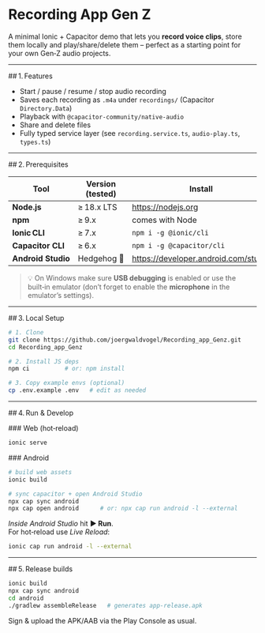 # Recording App Gen Z

A minimal Ionic + Capacitor demo that lets you **record voice clips**, store them locally and play/share/delete them – perfect as a starting point for your own Gen‑Z audio projects.

---

## 1. Features

* Start / pause / resume / stop audio recording  
* Saves each recording as `.m4a` under `recordings/` (Capacitor `Directory.Data`)  
* Playback with `@capacitor‑community/native‑audio`  
* Share and delete files  
* Fully typed service layer (see `recording.service.ts`, `audio‑play.ts`, `types.ts`)  

---

## 2. Prerequisites

| Tool | Version (tested) | Install |
|------|------------------|---------|
| **Node.js** | ≥ 18.x LTS | <https://nodejs.org> |
| **npm** | ≥ 9.x | comes with Node |
| **Ionic CLI** | ≥ 7.x | `npm i -g @ionic/cli` |
| **Capacitor CLI** | ≥ 6.x | `npm i -g @capacitor/cli` |
| **Android Studio** | Hedgehog 🐞 | <https://developer.android.com/studio> |

> 💡 On Windows make sure **USB debugging** is enabled or use the built‑in emulator (don’t forget to enable the **microphone** in the emulator’s settings).

---

## 3. Local Setup

```bash
# 1. Clone
git clone https://github.com/joergwaldvogel/Recording_app_Genz.git
cd Recording_app_Genz

# 2. Install JS deps
npm ci          # or: npm install

# 3. Copy example envs (optional)
cp .env.example .env   # edit as needed
```

---

## 4. Run & Develop

### Web (hot‑reload)

```bash
ionic serve
```

### Android

```bash
# build web assets
ionic build

# sync capacitor + open Android Studio
npx cap sync android
npx cap open android      # or: npx cap run android -l --external
```

*Inside Android Studio* hit **▶ Run**.  
For hot‑reload use *Live Reload*:

```bash
ionic cap run android -l --external
```

---

## 5. Release builds

```bash
ionic build
npx cap sync android
cd android
./gradlew assembleRelease   # generates app-release.apk
```

Sign & upload the APK/AAB via the Play Console as usual.
